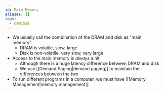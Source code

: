 ```yaml
---
id: Main Memory
aliases: []
tags:
  - CSM151B
---
```


- We usually call the combination of the DRAM and disk as "main memory"
  - DRAM is volatile, slow, large
  - Disk is non-volatile, very slow, very large
- Access to the main memory is _always_ a hit
  - Although there is a huge latency difference between DRAM and disk
  - We use [[Demand Paging|demand paging]] to maintain the differences between
    the two
- To run different programs in a computer, we must have
  [[Memory Management|memory management]]
